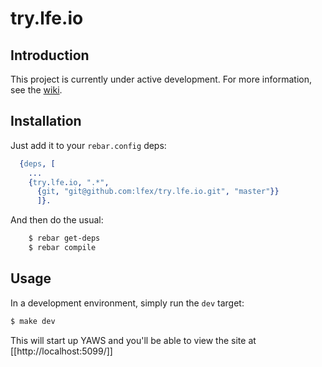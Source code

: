 # try.lfe.io


## Introduction

This project is currently under active development. For more information,
see the [wiki](../../wiki).


## Installation

Just add it to your ``rebar.config`` deps:

```erlang
  {deps, [
    ...
    {try.lfe.io, ".*",
      {git, "git@github.com:lfex/try.lfe.io.git", "master"}}
      ]}.
```

And then do the usual:

```bash
    $ rebar get-deps
    $ rebar compile
```


## Usage

In a development environment, simply run the ``dev`` target:

```bash
$ make dev
```

This will start up YAWS and you'll be able to view the site at [[http://localhost:5099/]]
